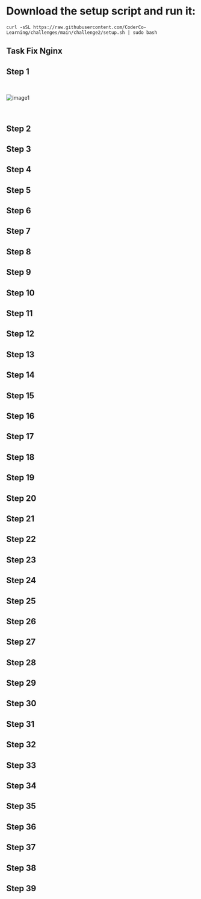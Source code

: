 # Download the setup script and run it:

`curl -sSL https://raw.githubusercontent.com/CoderCo-Learning/challenges/main/challenge2/setup.sh | sudo bash`

## Task Fix Nginx

## Step 1

<br>

![image1](codechal-pic-1.png)

<br>

## Step 2

## Step 3

## Step 4

## Step 5

## Step 6

## Step 7

## Step 8

## Step 9

## Step 10

## Step 11

## Step 12

## Step 13

## Step 14

## Step 15

## Step 16

## Step 17

## Step 18

## Step 19

## Step 20

## Step 21

## Step 22

## Step 23

## Step 24

## Step 25

## Step 26

## Step 27

## Step 28

## Step 29

## Step 30

## Step 31

## Step 32

## Step 33

## Step 34

## Step 35

## Step 36

## Step 37

## Step 38

## Step 39
